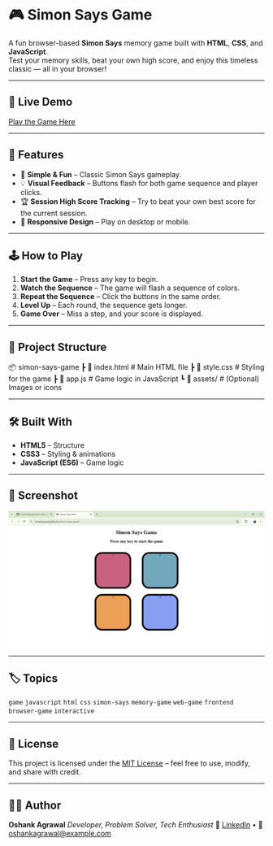 # 🎮 Simon Says Game

A fun browser-based **Simon Says** memory game built with **HTML**, **CSS**, and **JavaScript**.  
Test your memory skills, beat your own high score, and enjoy this timeless classic — all in your browser!

---

## 🚀 Live Demo
[Play the Game Here](https://oshankagrawal.github.io/simon-says-game/)

---

## 📌 Features
- 🎯 **Simple & Fun** – Classic Simon Says gameplay.
- 💡 **Visual Feedback** – Buttons flash for both game sequence and player clicks.
- 🏆 **Session High Score Tracking** – Try to beat your own best score for the current session.
- 📱 **Responsive Design** – Play on desktop or mobile.

---

## 🕹️ How to Play
1. **Start the Game** – Press any key to begin.
2. **Watch the Sequence** – The game will flash a sequence of colors.
3. **Repeat the Sequence** – Click the buttons in the same order.
4. **Level Up** – Each round, the sequence gets longer.
5. **Game Over** – Miss a step, and your score is displayed.

---

## 📂 Project Structure
📦 simon-says-game
┣ 📜 index.html # Main HTML file
┣ 📜 style.css # Styling for the game
┣ 📜 app.js # Game logic in JavaScript
┗ 📂 assets/ # (Optional) Images or icons

---

## 🛠️ Built With
- **HTML5** – Structure
- **CSS3** – Styling & animations
- **JavaScript (ES6)** – Game logic

---

## 📸 Screenshot
![Game Screenshot](assets/Screenshot.png)

---

## 🏷️ Topics
`game` `javascript` `html` `css` `simon-says` `memory-game` `web-game` `frontend` `browser-game` `interactive`

---

## 📜 License
This project is licensed under the [MIT License](LICENSE) – feel free to use, modify, and share with credit.

---

## 👨‍💻 Author

**Oshank Agrawal**
*Developer, Problem Solver, Tech Enthusiast*
🔗 [LinkedIn](https://www.linkedin.com/in/oshankagrawal/) • 📧 [oshankagrawal@example.com](mailto:oshankagrawal@example.com)

